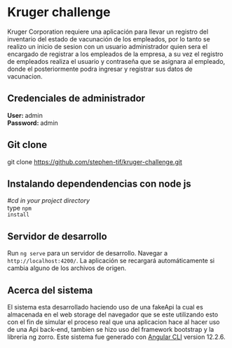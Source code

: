 # Kruger challenge

Kruger Corporation requiere una aplicación para llevar un registro del inventario del estado de vacunación
de los empleados, por lo tanto se realizo un inicio de sesion con un usuario administrador quien sera el encargado
de registrar a los empleados de la empresa, a su vez el registro de empleados realiza el usuario y contraseña que se
asignara al empleado, donde el posteriormente podra ingresar y registrar sus datos de vacunacion.

## Credenciales de administrador
<strong>User: </strong> admin
<br>
<strong>Password: </strong> admin


## Git clone
git clone https://github.com/stephen-tif/kruger-challenge.git


## Instalando dependendencias con node js
<em>#cd in your project directory</em>
<br>
type <code>npm install</code>


## Servidor de desarrollo

Run `ng serve` para un servidor de desarrollo. Navegar a `http://localhost:4200/`.
La aplicación se recargará automáticamente si cambia alguno de los archivos de origen.


## Acerca del sistema
El sistema esta desarrollado haciendo uso de una fakeApi la cual es almacenada en el web storage del navegador que se este utilizando esto con el fin de simular el proceso real que una aplicacion hace al hacer uso de una Api back-end, tambien se hizo uso del framework bootstrap y la libreria ng zorro.
Este sistema fue generado con [Angular CLI](https://github.com/angular/angular-cli) version 12.2.6.